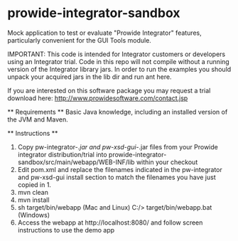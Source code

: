 prowide-integrator-sandbox
============================

Mock application to test or evaluate "Prowide Integrator" features, particularly convenient for the GUI Tools module.

IMPORTANT: This code is intended for Integrator customers or developers using an Integrator trial. Code in this repo will not compile without a running version of the Integrator library jars. In order to run the examples you should unpack your acquired jars in the lib dir and run ant here.

If you are interested on this software package you may request a trial download here: 
http://www.prowidesoftware.com/contact.jsp

** Requirements **
Basic Java knowledge, including an installed version of the JVM and Maven.

** Instructions **
1. Copy pw-integrator-*.jar and pw-xsd-gui-*.jar files from your Prowide integrator distribution/trial into prowide-integrator-sandbox/src/main/webapp/WEB-INF/lib within your checkout
2. Edit pom.xml and replace the filenames indicated in the pw-integrator and pw-xsd-gui install section to match the filenames you have just copied in 1.
3. mvn clean
4. mvn install
5. sh target/bin/webapp (Mac and Linux) C:/> target/bin/webapp.bat (Windows)
6. Access the webapp at http://localhost:8080/ and follow screen instructions to use the demo app
